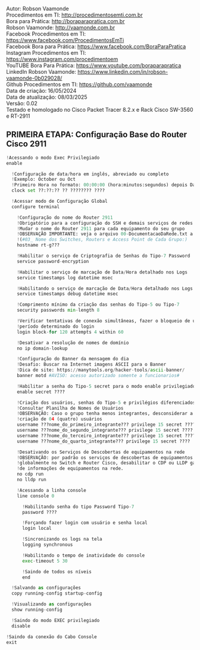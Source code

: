 Autor: Robson Vaamonde<br>
Procedimentos em TI: http://procedimentosemti.com.br<br>
Bora para Prática: http://boraparapratica.com.br<br>
Robson Vaamonde: http://vaamonde.com.br<br>
Facebook Procedimentos em TI: https://www.facebook.com/ProcedimentosEmTi<br>
Facebook Bora para Prática: https://www.facebook.com/BoraParaPratica<br>
Instagram Procedimentos em TI: https://www.instagram.com/procedimentoem<br>
YouTUBE Bora Para Prática: https://www.youtube.com/boraparapratica<br>
LinkedIn Robson Vaamonde: https://www.linkedin.com/in/robson-vaamonde-0b029028/<br>
Github Procedimentos em TI: https://github.com/vaamonde<br>
Data de criação: 16/05/2024<br>
Data de atualização: 08/03/2025<br>
Versão: 0.02<br>
Testado e homologado no Cisco Packet Tracer 8.2.x e Rack Cisco SW-3560 e RT-2911

## PRIMEIRA ETAPA: Configuração Base do Router Cisco 2911

```python
!Acessando o modo Exec Privilegiado
enable

  !Configuração de data/hora em inglês, abreviado ou completo
  !Exemplo: October ou Oct
  !Primeiro Hora no formato: 00:00:00 (hora:minutos:segundos) depois Data no formato: Dia Mês (Completo ou Abreviado) Ano Completo
  clock set ??:??:?? ?? ???????? ????

  !Acessar modo de Configuração Global
  configure terminal

    !Configuração do nome do Router 2911
    !Obrigatório para a configuração do SSH e demais serviços de redes
    !Mudar o nome do Router 2911 para cada equipamento do seu grupo
    !OBSERVAÇÃO IMPORTANTE: veja o arquivo 00-DocumentacaoDaRede.txt a partir da linha: 68 
    !(#03_ Nome dos Switches, Routers e Access Point de Cada Grupo:)
    hostname rt-g???

    !Habilitar o serviço de Criptografia de Senhas do Tipo-7 Password 
    service password-encryption

    !Habilitar o serviço de marcação de Data/Hora detalhado nos Logs
    service timestamps log datetime msec

    !Habilitando o serviço de marcação de Data/Hora detalhado nos Logs do Debug
    service timestamps debug datetime msec

    !Comprimento mínimo da criação das senhas do Tipo-5 ou Tipo-7
    security passwords min-length 8

    !Verificar tentativas de conexão simultâneas, fazer o bloqueio de um
    !período determinado do login
    login block-for 120 attempts 4 within 60

    !Desativar a resolução de nomes de domínio
    no ip domain-lookup

    !Configuração do Banner da mensagem do dia
    !Desafio: Buscar na Internet imagens ASCII para o Banner
    !Dica de site: https://manytools.org/hacker-tools/ascii-banner/
    banner motd #AVISO: acesso autorizado somente a funcionarios#

    !Habilitar a senha do Tipo-5 secret para o modo enable privilegiado
    enable secret ????

    !Criação dos usuários, senhas do Tipo-5 e privilégios diferenciados
    !Consultar Planilha de Nomes de Usuários
    !OBSERVAÇÃO: Caso o grupo tenha menos integrantes, desconsiderar a
    !criação de 04 (quatro) usuários
    username ???nome_do_primeiro_integrante??? privilege 15 secret ????
    username ???nome_do_segundo_integrante??? privilege 15 secret ????
    username ???nome_do_terceiro_integrante??? privilege 15 secret ????
    username ???nome_do_quarto_integrante??? privilege 15 secret ????

    !Desativando os Serviços de Descobertas de equipamentos na rede
    !OBSERVAÇÃO: por padrão os serviços de descobertas de equipamentos estão habilitados
    !globalmente no Switch e Router Cisco, desabilitar o CDP ou LLDP garante a segurança
    !de informações de equipamentos na rede.
    no cdp run
    no lldp run

    !Acessando a linha console
    line console 0

      !Habilitando senha do tipo Password Tipo-7
      password ????

      !Forçando fazer login com usuário e senha local
      login local

      !Sincronizando os logs na tela
      logging synchronous

      !Habilitando o tempo de inatividade do console
      exec-timeout 5 30

      !Saindo de todos os níveis
      end

  !Salvando as configurações
  copy running-config startup-config

  !Visualizando as configurações
  show running-config

  !Saindo do modo EXEC privilegiado
  disable

!Saindo da conexão do Cabo Console
exit
```